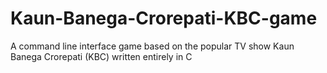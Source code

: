 # Kaun-Banega-Crorepati-KBC-game
A command line interface game based on the popular TV show Kaun Banega Crorepati (KBC) written entirely in C
